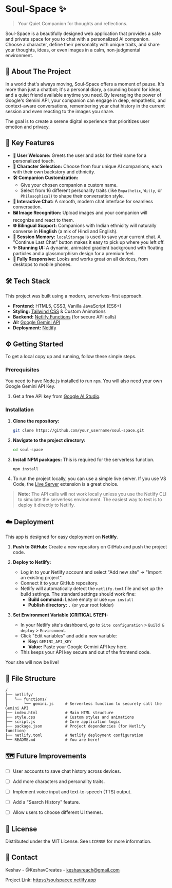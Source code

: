 # Soul-Space ✨

> Your Quiet Companion for thoughts and reflections.

Soul-Space is a beautifully designed web application that provides a safe and private space for you to chat with a personalized AI companion. Choose a character, define their personality with unique traits, and share your thoughts, ideas, or even images in a calm, non-judgmental environment.



## 🚀 About The Project

In a world that's always moving, Soul-Space offers a moment of pause. It's more than just a chatbot; it's a personal diary, a sounding board for ideas, and a quiet friend available anytime you need. By leveraging the power of Google's Gemini API, your companion can engage in deep, empathetic, and context-aware conversations, remembering your chat history in the current session and even reacting to the images you share.

The goal is to create a serene digital experience that prioritizes user emotion and privacy.



## 🌟 Key Features

  * **👤 User Welcome:** Greets the user and asks for their name for a personalized touch.
  * **🤖 Character Selection:** Choose from four unique AI companions, each with their own backstory and ethnicity.
  * **🛠️ Companion Customization:**
      * Give your chosen companion a custom name.
      * Select from 16 different personality traits (like `Empathetic`, `Witty`, or `Philosophical`) to shape their conversation style.
  * **💬 Interactive Chat:** A smooth, modern chat interface for seamless conversation.
  * **🖼️ Image Recognition:** Upload images and your companion will recognize and react to them.
  * **🌐 Bilingual Support:** Companions with Indian ethnicity will naturally converse in **Hinglish** (a mix of Hindi and English).
  * **💾 Session Memory:** `localStorage` is used to save your current chat. A "Continue Last Chat" button makes it easy to pick up where you left off.
  * **✨ Stunning UI:** A dynamic, animated gradient background with floating particles and a glassmorphism design for a premium feel.
  * **📱 Fully Responsive:** Looks and works great on all devices, from desktops to mobile phones.



## 🛠️ Tech Stack

This project was built using a modern, serverless-first approach.

  * **Frontend:** HTML5, CSS3, Vanilla JavaScript (ES6+)
  * **Styling:** [Tailwind CSS](https://tailwindcss.com/) & Custom Animations
  * **Backend:** [Netlify Functions](https://www.netlify.com/products/functions/) (for secure API calls)
  * **AI:** [Google Gemini API](https://ai.google.dev/)
  * **Deployment:** [Netlify](https://www.netlify.com/)



## ⚙️ Getting Started

To get a local copy up and running, follow these simple steps.

### Prerequisites

You need to have [Node.js](https://nodejs.org/) installed to run `npm`. You will also need your own Google Gemini API Key.

1.  Get a free API key from [Google AI Studio](https://aistudio.google.com/app/apikey).

### Installation

1.  **Clone the repository:**
    ```sh
    git clone https://github.com/your_username/soul-space.git
    ```
2.  **Navigate to the project directory:**
    ```sh
    cd soul-space
    ```
3.  **Install NPM packages:** This is required for the serverless function.
    ```sh
    npm install
    ```
4.  To run the project locally, you can use a simple live server. If you use VS Code, the [Live Server](https://marketplace.visualstudio.com/items?itemName=ritwickdey.LiveServer) extension is a great choice.

> **Note:** The API calls will not work locally unless you use the Netlify CLI to simulate the serverless environment. The easiest way to test is to deploy it directly to Netlify.



## ☁️ Deployment

This app is designed for easy deployment on **Netlify**.

1.  **Push to GitHub:** Create a new repository on GitHub and push the project code.

2.  **Deploy to Netlify:**

      * Log in to your Netlify account and select "Add new site" -\> "Import an existing project".
      * Connect it to your GitHub repository.
      * Netlify will automatically detect the `netlify.toml` file and set up the build settings. The standard settings should work fine:
          * **Build command:** Leave empty or use `npm install`
          * **Publish directory:** `.` (or your root folder)

3.  **Set Environment Variable (CRITICAL STEP):**

      * In your Netlify site's dashboard, go to `Site configuration` \> `Build & deploy` \> `Environment`.
      * Click "Edit variables" and add a new variable:
          * **Key:** `GEMINI_API_KEY`
          * **Value:** Paste your Google Gemini API key here.
      * This keeps your API key secure and out of the frontend code.

Your site will now be live\!



## 📁 File Structure

```
/
├── netlify/
│   └── functions/
│       └── gemini.js     # Serverless function to securely call the Gemini API
├── index.html            # Main HTML structure
├── style.css             # Custom styles and animations
├── script.js             # Core application logic
├── package.json          # Project dependencies (for Netlify function)
├── netlify.toml          # Netlify deployment configuration
└── README.md             # You are here!
```



## 🗺️ Future Improvements

  * [ ] User accounts to save chat history across devices.
  * [ ] Add more characters and personality traits.
  * [ ] Implement voice input and text-to-speech (TTS) output.
  * [ ] Add a "Search History" feature.
  * [ ] Allow users to choose different UI themes.



## 📄 License

Distributed under the MIT License. See `LICENSE` for more information.



## 🤝 Contact

Keshav - @KeshavCreates - keshavreach@gmail.com

Project Link: https://soulspacee.netlify.app
